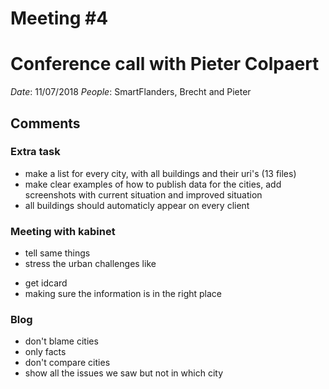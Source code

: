 # Meeting #4
# Conference call with Pieter Colpaert

*Date*: 11/07/2018
*People*: SmartFlanders, Brecht and Pieter

## Comments
### Extra task
* make a list for every city, with all buildings and their uri's (13 files)
* make clear examples of how to publish data for the cities, add screenshots with current situation and improved situation
* all buildings should automaticly appear on every client

### Meeting with kabinet
* tell same things
* stress the urban challenges like
- get idcard
- making sure the information is in the right place

### Blog
* don't blame cities
* only facts
* don't compare cities
* show all the issues we saw but not in which city
